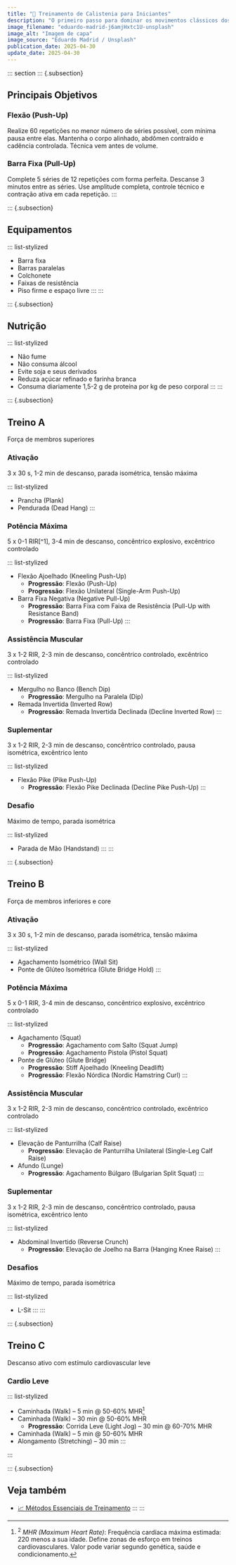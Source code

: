 ```yaml
---
title: "🤸 Treinamento de Calistenia para Iniciantes"
description: "O primeiro passo para dominar os movimentos clássicos dos protagonistas de anime."
image_filename: "eduardo-madrid-j6amjHxtc1U-unsplash"
image_alt: "Imagem de capa"
image_source: "Eduardo Madrid / Unsplash"
publication_date: 2025-04-30
update_date: 2025-04-30
---
```

::: section
::: {.subsection}
## Principais Objetivos

### Flexão (Push-Up)

Realize 60 repetições no menor número de séries possível, com mínima pausa entre elas. Mantenha o corpo alinhado, abdômen contraído e cadência controlada. Técnica vem antes de volume.

### Barra Fixa (Pull-Up)

Complete 5 séries de 12 repetições com forma perfeita. Descanse 3 minutos entre as séries. Use amplitude completa, controle técnico e contração ativa em cada repetição.
:::

::: {.subsection}
## Equipamentos

::: list-stylized
* Barra fixa
* Barras paralelas
* Colchonete
* Faixas de resistência
* Piso firme e espaço livre
:::
:::

::: {.subsection}
## Nutrição

::: list-stylized
* Não fume
* Não consuma álcool
* Evite soja e seus derivados
* Reduza açúcar refinado e farinha branca
* Consuma diariamente 1,5-2 g de proteína por kg de peso corporal
:::
:::

::: {.subsection}
<hgroup>
## Treino A
<p class="subheading">Força de membros superiores</p>
</hgroup>

### Ativação
<p class="subheading">3 x 30 s, 1-2 min de descanso, parada isométrica, tensão máxima</p>

::: list-stylized
* Prancha (Plank)
* Pendurada (Dead Hang)
:::

### Potência Máxima
<p class="subheading">5 x 0-1 RIR[^1], 3-4 min de descanso, concêntrico explosivo, excêntrico controlado</p>

[^1]: <sup>1</sup> _RIR (Reps in Reserve)_: Encerre a série com uma quantidade de repetições em reserva, sem atingir a falha – ou seja, quando você ainda conseguiria completar aquele número de repetições com forma perfeita. Garante estímulo eficaz com mínima fadiga, ideal para consistência e domínio técnico.

::: list-stylized
* Flexão Ajoelhado (Kneeling Push-Up)
  + **Progressão**: Flexão (Push-Up)
  + **Progressão**: Flexão Unilateral (Single-Arm Push-Up)
* Barra Fixa Negativa (Negative Pull-Up)
  + **Progressão**: Barra Fixa com Faixa de Resistência (Pull-Up with Resistance Band)
  + **Progressão**: Barra Fixa (Pull-Up)
:::

### Assistência Muscular
<p class="subheading">3 x 1-2 RIR, 2-3 min de descanso, concêntrico controlado, excêntrico controlado</p>

::: list-stylized
* Mergulho no Banco (Bench Dip)
  + **Progressão**: Mergulho na Paralela (Dip)
* Remada Invertida (Inverted Row)
  + **Progressão**: Remada Invertida Declinada (Decline Inverted Row)
:::

### Suplementar
<p class="subheading">3 x 1-2 RIR, 2-3 min de descanso, concêntrico controlado, pausa isométrica, excêntrico lento</p>

::: list-stylized
* Flexão Pike (Pike Push-Up)
  + **Progressão**: Flexão Pike Declinada (Decline Pike Push-Up)
:::

### Desafio
<p class="subheading">Máximo de tempo, parada isométrica</p>

::: list-stylized
* Parada de Mão (Handstand)
:::
:::

::: {.subsection}
<hgroup>
## Treino B
<p class="subheading">Força de membros inferiores e core</p>
</hgroup>

### Ativação
<p class="subheading">3 x 30 s, 1-2 min de descanso, parada isométrica, tensão máxima</p>

::: list-stylized
* Agachamento Isométrico (Wall Sit)
* Ponte de Glúteo Isométrica (Glute Bridge Hold)
:::

### Potência Máxima
<p class="subheading">5 x 0-1 RIR, 3-4 min de descanso, concêntrico explosivo, excêntrico controlado</p>

::: list-stylized
* Agachamento (Squat)
  + **Progressão**: Agachamento com Salto (Squat Jump)
  + **Progressão**: Agachamento Pistola (Pistol Squat)
* Ponte de Glúteo (Glute Bridge)
  + **Progressão**: Stiff Ajoelhado (Kneeling Deadlift)
  + **Progressão**: Flexão Nórdica (Nordic Hamstring Curl)
:::

### Assistência Muscular
<p class="subheading">3 x 1-2 RIR, 2-3 min de descanso, concêntrico controlado, excêntrico controlado</p>

::: list-stylized
* Elevação de Panturrilha (Calf Raise)
  + **Progressão**: Elevação de Panturrilha Unilateral (Single-Leg Calf Raise)
* Afundo (Lunge)
  + **Progressão**: Agachamento Búlgaro (Bulgarian Split Squat)
:::

### Suplementar
<p class="subheading">3 x 1-2 RIR, 2-3 min de descanso, concêntrico controlado, pausa isométrica, excêntrico lento</p>

::: list-stylized
* Abdominal Invertido (Reverse Crunch)
  + **Progressão**: Elevação de Joelho na Barra (Hanging Knee Raise)
:::

### Desafios
<p class="subheading">Máximo de tempo, parada isométrica</p>

::: list-stylized
* L-Sit
:::
:::

::: {.subsection}
<hgroup>
## Treino C
<p class="subheading">Descanso ativo com estímulo cardiovascular leve</p>
</hgroup>

### Cardio Leve

::: list-stylized
* Caminhada (Walk) – 5 min @ 50-60% MHR[^2]
* Caminhada (Walk) – 30 min @ 50-60% MHR
  + **Progressão**: Corrida Leve (Light Jog) – 30 min @ 60-70% MHR
* Caminhada (Walk) – 5 min @ 50-60% MHR
* Alongamento (Stretching) – 30 min
:::

[^2]: <sup>2</sup> _MHR (Maximum Heart Rate)_: Frequência cardíaca máxima estimada: 220 menos a sua idade. Define zonas de esforço em treinos cardiovasculares. Valor pode variar segundo genética, saúde e condicionamento.

:::

::: {.subsection}
## Veja também
* [📈 Métodos Essenciais de Treinamento](/essential-training-methods/)
:::
:::
